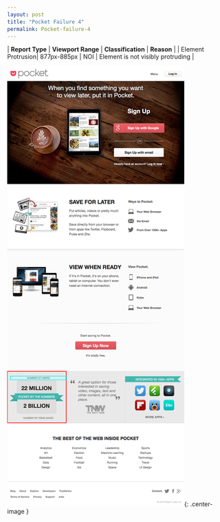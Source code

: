 ```yaml
---
layout: post
title: "Pocket Failure 4"
permalink: Pocket-failure-4
---
```

| **Report Type** | **Viewport Range** | **Classification** | **Reason** |
| Element Protrusion| 877px-885px | NOI | Element is not visibly protruding | 

![Screenshot of the fault](assets/images/Pocket/fault4/overflow-Width881.png){: .center-image }